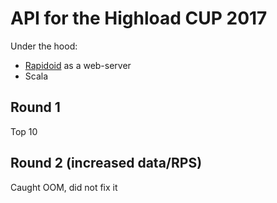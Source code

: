 # API for the Highload CUP 2017

Under the hood:
- [Rapidoid](https://github.com/rapidoid/rapidoid) as a web-server
- Scala

## Round 1

Top 10

## Round 2 (increased data/RPS)

Caught OOM, did not fix it
